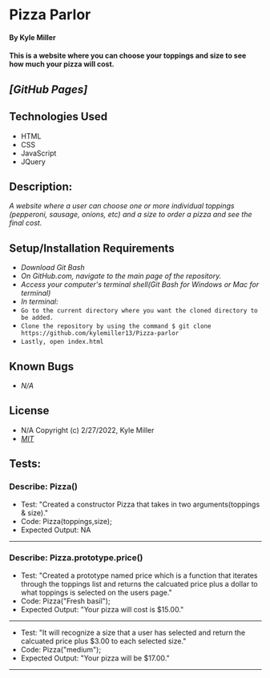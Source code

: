 # Pizza Parlor

#### By Kyle Miller

#### This is a website where you can choose your toppings and size to see how much your pizza will cost. 

## _[GitHub Pages]_

## Technologies Used

- HTML
- CSS
- JavaScript
- JQuery

## Description:

_A website where a user can choose one or more individual toppings (pepperoni, sausage, onions, etc) and a size to order a pizza and see the final cost._

## Setup/Installation Requirements

- _Download Git Bash_
- _On GitHub.com, navigate to the main page of the repository._
- _Access your computer's terminal shell(Git Bash for Windows or Mac for terminal)_
- _In terminal:_
- `Go to the current directory where you want the cloned directory to be added.`
- `Clone the repository by using the command $ git clone https://github.com/kylemiller13/Pizza-parlor`
- `Lastly, open index.html`

## Known Bugs

- _N/A_

## License

- N/A Copyright (c) 2/27/2022, Kyle Miller
- _[MIT](https://opensource.org/licenses/MIT)_

## Tests:

### Describe: Pizza()
 - Test: "Created a constructor Pizza that takes in two arguments(toppings & size)."
 - Code: 
 Pizza(toppings,size);
 - Expected Output: NA
 ---
 ### Describe: Pizza.prototype.price()
 - Test: "Created a prototype named price which is a function that iterates through the toppings list and returns the calcuated price plus a dollar to what toppings is selected on the users page."
 - Code: 
 Pizza("Fresh basil");
 - Expected Output: "Your pizza will cost is $15.00." 
 ---
 - Test: "It will recognize a size that a user has selected and return the calcuated price plus $3.00 to each selected size."
 - Code: 
 Pizza("medium");
 - Expected Output: "Your pizza will be $17.00." 
---